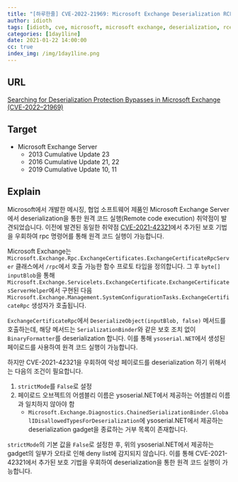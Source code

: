 ```yaml
---
title: "[하루한줄] CVE-2022-21969: Microsoft Exchange Deserialization RCE"
author: idioth
tags: [idioth, cve, microsoft, microsoft exchange, deserialization, rce]
categories: [1day1line]
date: 2021-01-22 14:00:00
cc: true
index_img: /img/1day1line.png
---
```


## URL 

[Searching for Deserialization Protection Bypasses in Microsoft Exchange (CVE-2022–21969)](https://medium.com/@frycos/searching-for-deserialization-protection-bypasses-in-microsoft-exchange-cve-2022-21969-bfa38f63a62d)



## Target

- Microsoft Exchange Server
  - 2013 Cumulative Update 23
  - 2016 Cumulative Update 21, 22
  - 2019 Cumulative Update 10, 11



## Explain

Microsoft에서 개발한 메시징, 협업 소프트웨어 제품인 Microsoft Exchange Server에서 deserialization을 통한 원격 코드 실행(Remote code execution) 취약점이 발견되었습니다. 이전에 발견된 동일한 취약점 [CVE-2021-42321](https://hackyboiz.github.io/2021/11/30/fabu1ous/2021-11-30/)에서 추가된 보호 기법을 우회하여 rpc 명령어를 통해 원격 코드 실행이 가능합니다.

Microsoft Exchange는 `Microsoft.Exchange.Rpc.ExchangeCertificates.ExchangeCertificateRpcServer` 클래스에서 `/rpc`에서 호출 가능한 함수 프로토 타입을 정의합니다. 그 후 `byte[] inputBlob`을 통해 `Microsoft.Exchange.Servicelets.ExchangeCertificate.ExchangeCertificatesServerHelper`에서 구현된 다음 `Microsoft.Exchange.Management.SystemConfigurationTasks.ExchangeCertificateRpc` 생성자가 호출됩니다.

`ExchangeCertificateRpc`에서 `DeserializeObject(inputBlob, false)` 메서드를 호출하는데, 해당 메서드는 `SerializationBinder`와 같은 보호 조치 없이 `BinaryFormatter`를 deserialization 합니다. 이를 통해 `ysoserial.NET`에서 생성된 페이로드를 사용하여 원격 코드 실행이 가능합니다.

하지만 CVE-2021-42321을 우회하여 악성 페이로드를 deserialization 하기 위해서는 다음의 조건이 필요합니다.

1. `strictMode`를 `False`로 설정
2. 페이로드 오브젝트의 어셈블리 이름은 ysoserial.NET에서 제공하는 어셈블리 이름과 일치하지 않아야 함
   - `Microsoft.Exchange.Diagnostics.ChainedSerializationBinder.GlobalIDisallowedTypesForDeserialization`에 ysoserial.NET에서 제공하는 deserialization gadget을 종료하는 거부 목록이 존재합니다.

`strictMode`의 기본 값을 `False`로 설정한 후, 위의 ysoserial.NET에서 제공하는 gadget의 일부가 오타로 인해 deny list에 감지되지 않습니다. 이를 통해 CVE-2021-42321에서 추가된 보호 기법을 우회하여 deserialization을 통한 원격 코드 실행이 가능합니다.
